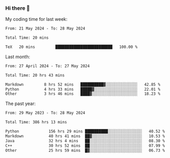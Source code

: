 ### Hi there 👋

My coding time for last week:

<!--START_SECTION:week-->

```txt
From: 21 May 2024 - To: 28 May 2024

Total Time: 20 mins

TeX   20 mins         █████████████████████████   100.00 %
```

<!--END_SECTION:week-->

Last month:

<!--START_SECTION:month-->

```txt
From: 27 April 2024 - To: 27 May 2024

Total Time: 20 hrs 43 mins

Markdown         8 hrs 52 mins   ██████████▓░░░░░░░░░░░░░░   42.85 %
Python           4 hrs 33 mins   █████▓░░░░░░░░░░░░░░░░░░░   22.01 %
Other            3 hrs 46 mins   ████▓░░░░░░░░░░░░░░░░░░░░   18.23 %
```

<!--END_SECTION:month-->

The past year:

<!--START_SECTION:year-->

```txt
From: 29 May 2023 - To: 28 May 2024

Total Time: 386 hrs 13 mins

Python             156 hrs 29 mins ██████████░░░░░░░░░░░░░░░   40.52 %
Markdown           40 hrs 41 mins  ██▓░░░░░░░░░░░░░░░░░░░░░░   10.53 %
Java               32 hrs 4 mins   ██░░░░░░░░░░░░░░░░░░░░░░░   08.30 %
C++                30 hrs 52 mins  ██░░░░░░░░░░░░░░░░░░░░░░░   07.99 %
Other              25 hrs 59 mins  █▓░░░░░░░░░░░░░░░░░░░░░░░   06.73 %
```

<!--END_SECTION:year-->
